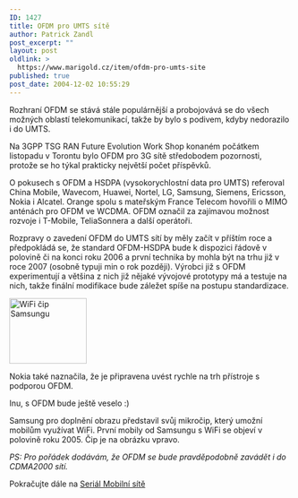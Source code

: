 ```yaml
---
ID: 1427
title: OFDM pro UMTS sítě
author: Patrick Zandl
post_excerpt: ""
layout: post
oldlink: >
  https://www.marigold.cz/item/ofdm-pro-umts-site
published: true
post_date: 2004-12-02 10:55:29
---
```

<p>
Rozhraní OFDM se stává stále populárnější a probojovává se do všech možných oblastí telekomunikací, takže by bylo s podivem, kdyby nedorazilo i do UMTS. </p>

<p>
Na 3GPP TSG RAN Future Evolution Work Shop konaném počátkem listopadu v Torontu bylo OFDM pro 3G sítě středobodem pozornosti, protože se ho týkal prakticky největší počet příspěvků. </p>

<p>
O pokusech s OFDM a HSDPA (vysokorychlostní data pro UMTS) referoval China Mobile, Wavecom, Huawei, Nortel, LG, Samsung, Siemens, Ericsson, Nokia i Alcatel. Orange spolu s mateřským France Telecom hovořili o MIMO anténách pro OFDM ve WCDMA. OFDM označil za zajímavou možnost rozvoje i T-Mobile, TeliaSonnera a další operátoři. </p>

<p>
Rozpravy o zavedení OFDM do UMTS sítí by měly začít v příštím roce a předpokládá se, že standard OFDM-HSDPA bude k dispozici řádově v polovině či na konci roku 2006 a první technika by mohla být na trhu již v roce 2007 (osobně typuji min o rok později). Výrobci již s OFDM experimentují a většina z nich již nějaké vývojové prototypy má a testuje na nich, takže finální modifikace bude záležet spíše na postupu standardizace. </p>

<div class="rightbox"><img src="/wp-content/uploads/1/20041202-samsung-wifi.jpg" alt="WiFi čip Samsungu" width="138" height="117" /></div>
<p>
Nokia také naznačila, že je připravena uvést rychle na trh přístroje s podporou OFDM. </p>

<p>
Inu, s OFDM bude ještě veselo :)</p>

<p>
Samsung pro doplnění obrazu představil svůj mikročip, který umožní mobilům využívat WiFi. První mobily od Samsungu s WiFi se objeví v polovině roku 2005. Čip je na obrázku vpravo.</p>

<p>
<i>PS: Pro pořádek dodávám, že OFDM se bude pravděpodobně zavádět i do CDMA2000 sítí.</i>
</p>

Pokračujte dále na [Seriál Mobilní sítě](/mobilnisite/)